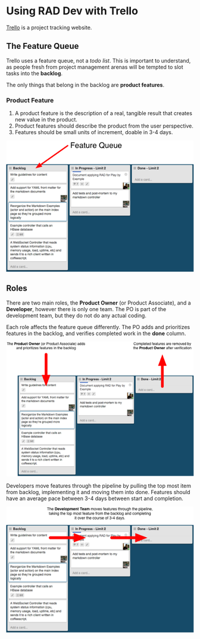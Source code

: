 # Using RAD Dev with Trello

[Trello](https://trello.com/) is a project tracking website.

## The Feature Queue

Trello uses a feature queue, not a *todo list*.
This is important to understand,
as people fresh from project management arenas will be
tempted to slot tasks into the **backlog**.

The only things that belong in the backlog are **product features**.

### Product Feature

1. A product feature is the description of a real, 
   tangible result that creates new value in the product.
2. Product features should describe the product from the user perspective.
3. Features should be small units of increment, doable in 3-4 days.

![Trello Feature Queue](img/trello-feature-queue.png?raw=true)

## Roles

There are two main roles, the **Product Owner** (or Product Associate),
and a **Developer**,
however there is only one team.
The PO is part of the development team,
but they do not do any actual coding.

Each role affects the feature queue differently.
The PO adds and prioritizes features in the backlog,
and verifies completed work in the **done** column.

![Trello Product Owner](img/trello-owner.png?raw=true)

Developers move features through the pipeline by pulling the top most item from backlog,
implementing it and moving them into done.
Features should have an average pace between 3-4 days between start and completion.

![Trello Developer](img/trello-developer.png?raw=true)

